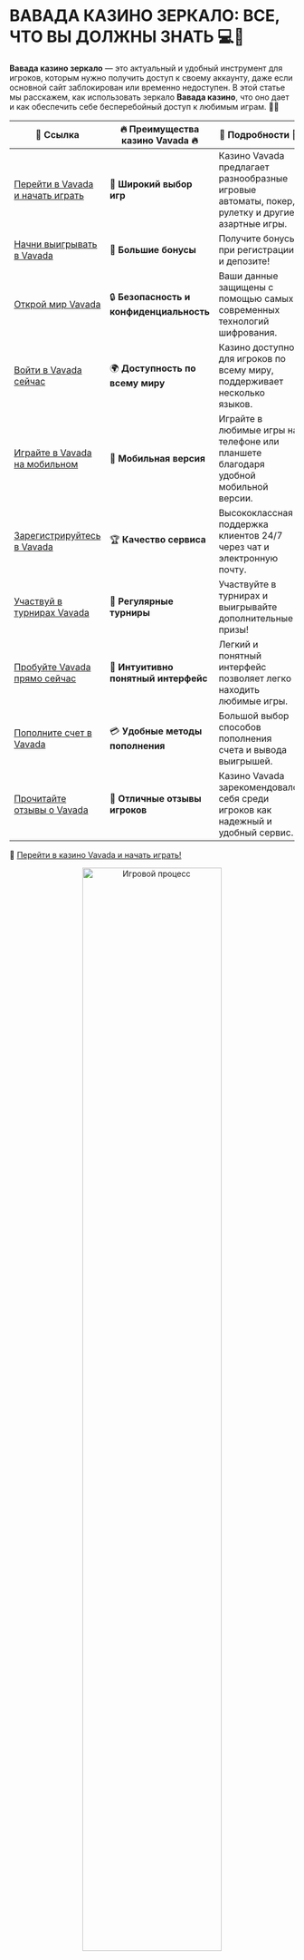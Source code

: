 # ВАВАДА КАЗИНО ЗЕРКАЛО: ВСЕ, ЧТО ВЫ ДОЛЖНЫ ЗНАТЬ 💻🔑

**Вавада казино зеркало** — это актуальный и удобный инструмент для игроков, которым нужно получить доступ к своему аккаунту, даже если основной сайт заблокирован или временно недоступен. В этой статье мы расскажем, как использовать зеркало **Вавада казино**, что оно дает и как обеспечить себе бесперебойный доступ к любимым играм. 🎰🌐

| 🔗 **Ссылка**                                         | 🔥 **Преимущества казино Vavada** 🔥  | 🌟 **Подробности** 🌟 |
|-----------------------------------------------------|-------------------------------------|----------------------|
| [Перейти в Vavada и начать играть](https://vavadapartner.pro/?promo=ea5c9275-6854-4505-94fc-95ab18221945-linkb2) | 🎰 **Широкий выбор игр**           | Казино Vavada предлагает разнообразные игровые автоматы, покер, рулетку и другие азартные игры. |
| [Начни выигрывать в Vavada](https://vavadapartner.pro/?promo=ea5c9275-6854-4505-94fc-95ab18221945-linkb2) | 💸 **Большие бонусы**              | Получите бонусы при регистрации и депозите! |
| [Открой мир Vavada](https://vavadapartner.pro/?promo=ea5c9275-6854-4505-94fc-95ab18221945-linkb2) | 🔒 **Безопасность и конфиденциальность** | Ваши данные защищены с помощью самых современных технологий шифрования. |
| [Войти в Vavada сейчас](https://vavadapartner.pro/?promo=ea5c9275-6854-4505-94fc-95ab18221945-linkb2) | 🌍 **Доступность по всему миру**    | Казино доступно для игроков по всему миру, поддерживает несколько языков. |
| [Играйте в Vavada на мобильном](https://vavadapartner.pro/?promo=ea5c9275-6854-4505-94fc-95ab18221945-linkb2) | 📱 **Мобильная версия**            | Играйте в любимые игры на телефоне или планшете благодаря удобной мобильной версии. |
| [Зарегистрируйтесь в Vavada](https://vavadapartner.pro/?promo=ea5c9275-6854-4505-94fc-95ab18221945-linkb2) | 🏆 **Качество сервиса**            | Высококлассная поддержка клиентов 24/7 через чат и электронную почту. |
| [Участвуй в турнирах Vavada](https://vavadapartner.pro/?promo=ea5c9275-6854-4505-94fc-95ab18221945-linkb2) | 🎉 **Регулярные турниры**          | Участвуйте в турнирах и выигрывайте дополнительные призы! |
| [Пробуйте Vavada прямо сейчас](https://vavadapartner.pro/?promo=ea5c9275-6854-4505-94fc-95ab18221945-linkb2) | 🎯 **Интуитивно понятный интерфейс** | Легкий и понятный интерфейс позволяет легко находить любимые игры. |
| [Пополните счет в Vavada](https://vavadapartner.pro/?promo=ea5c9275-6854-4505-94fc-95ab18221945-linkb2) | 💳 **Удобные методы пополнения**   | Большой выбор способов пополнения счета и вывода выигрышей. |
| [Прочитайте отзывы о Vavada](https://vavadapartner.pro/?promo=ea5c9275-6854-4505-94fc-95ab18221945-linkb2) | 💬 **Отличные отзывы игроков**     | Казино Vavada зарекомендовало себя среди игроков как надежный и удобный сервис. |

🔗 [Перейти в казино Vavada и начать играть!](https://vavadapartner.pro/?promo=ea5c9275-6854-4505-94fc-95ab18221945-linkb2)

<div align="center"> <img src="https://i.pinimg.com/originals/1d/b3/25/1db325483acbe642c6d4e6fdd73a4988.gif" alt="Игровой процесс" width="70%"> </div>
---

![Вавада казино зеркало](https://sro-opus.ru/top/zwezodlu/img104850.jpg)

## ЧТО ТАКОЕ ЗЕРКАЛО ВАВАДА КАЗИНО? 🔄

**Зеркало Вавада казино** — это альтернативный сайт, который имеет точно такую же функциональность, как и основной портал. Если основной сайт **Вавада** по каким-либо причинам заблокирован или не работает, зеркало позволяет вам продолжить игру без потери времени и возможностей. Зеркала создаются для того, чтобы игроки всегда могли наслаждаться игрой, независимо от возможных блокировок.

## КАК ПОЛЬЗОВАТЬСЯ ЗЕРКАЛОМ ВАВАДА КАЗИНО? 🌍

### 1. ПОИСК ЗЕРКАЛА 🌐
Для того чтобы найти актуальное **зеркало Вавада казино**, вам нужно обратиться к официальным источникам. Лучшие способы получить доступ к зеркалам — это:
- Проверить на официальных страницах социальных сетей казино **Вавада**.
- Подписаться на рассылку новостей казино, где вам могут прислать ссылку на новое зеркало.
- Обратиться в службу поддержки, чтобы получить рабочую ссылку.

### 2. РЕГИСТРАЦИЯ И ВХОД 🖥️
Если вы уже зарегистрированы в **Вавада**, то для входа через зеркало не нужно создавать новый аккаунт. Просто используйте свои старые данные для авторизации. Если вы новый игрок, вам нужно пройти процедуру регистрации, как на основном сайте.

### 3. ПОПОЛНЕНИЕ СЧЕТА И ВЫВОД СРЕДСТВ 💳
Все операции, такие как пополнение счета, вывод средств, ставки и участие в акциях, доступны через зеркало **Вавада казино** точно так же, как и на основном сайте. Зеркало полностью повторяет функционал оригинальной платформы.

## ПРЕИМУЩЕСТВА ИСПОЛЬЗОВАНИЯ ЗЕРКАЛА ВАВАДА КАЗИНО 🏆

### 1. БЕСПРЕПЯТСТВЕННЫЙ ДОСТУП К ИГРАМ 🎰
Одним из главных преимуществ зеркала является то, что оно позволяет вам продолжить игру, даже если основной сайт заблокирован или не работает. Вы сможете без проблем делать ставки и наслаждаться любимыми играми.

### 2. ПОЛНАЯ БЕЗОПАСНОСТЬ 🛡️
Все зеркала, предоставляемые **Вавада казино**, имеют одинаковый уровень безопасности и защиты данных, как и основной сайт. Это означает, что ваши личные данные и средства защищены от любых угроз.

### 3. УДОБСТВО И ДОСТУПНОСТЬ 📱
Зеркала работают на различных устройствах, включая ПК, планшеты и мобильные телефоны. Это делает доступ к играм **Вавада** удобным в любое время и в любом месте.

## ЧТО ДЕЛАТЬ, ЕСЛИ ЗЕРКАЛО НЕ РАБОТАЕТ? ❌

Если по каким-то причинам ссылка на зеркало не работает или появляется ошибка, не стоит паниковать. Вот что можно сделать:

- **Проверьте правильность введенной ссылки**. Возможно, вы ввели неправильный адрес.
- **Поищите актуальную ссылку на другом источнике**. Иногда зеркало может быть заменено на новый адрес.
- **Свяжитесь с поддержкой**. Служба поддержки **Вавада** всегда готова помочь и предоставить актуальную ссылку на рабочее зеркало.

## ПОЧЕМУ ИСПОЛЬЗОВАТЬ ЗЕРКАЛО ВАВАДА? 💬

### 1. НЕДОСТУПНОСТЬ ОСНОВНОГО САЙТА 🔒
Зеркала необходимы для того, чтобы избежать неудобств, связанных с блокировками. Если основной сайт заблокирован на территории вашего региона, зеркало позволяет без проблем продолжить игру.

### 2. УДОБНЫЙ ДОСТУП К ВЫГОДНЫМ АКЦИЯМ 🎉
Зеркала обеспечивают доступ ко всем акциям, бонусам и турнирам, которые проводятся на основном сайте. Это дает вам дополнительные возможности для выигрыша и увеличивает ваши шансы на успех.

### 3. ПОДДЕРЖКА И ВЫВОД СРЕДСТВ 💵
Через зеркало можно не только продолжать играть, но и выводить выигрыши. Все платежные системы, доступные на основном сайте, работают и через зеркала.

## ЧАСТО ЗАДАВАЕМЫЕ ВОПРОСЫ ❓

### Как найти рабочее зеркало **Вавада казино**?
Рабочие зеркала можно найти на официальных страницах казино **Вавада** в социальных сетях или запросить ссылку в службе поддержки. Также следите за новыми публикациями на специализированных форумах и отзовиках.

### Нужно ли создавать новый аккаунт для входа через зеркало?
Нет, если вы уже зарегистрированы в **Вавада**, достаточно использовать свои старые данные для входа через зеркало.

### Какие преимущества дает использование зеркала?
Зеркало позволяет избежать блокировок и продолжить игру, сохраняя доступ ко всем бонусам и игровому процессу.

## ИТОГИ 💡

**Зеркало Вавада казино** — это удобное и надежное решение для доступа к игровому процессу, даже если основной сайт не работает. Использование зеркала позволяет игрокам продолжать наслаждаться игрой без ограничений и получать все бонусы и выгоды казино. Главное — следить за актуальностью ссылки и обращаться за помощью в службу поддержки в случае необходимости.

**Не пропустите шанс играть с Вавада через зеркало и выигрывать!** 🎰💸
